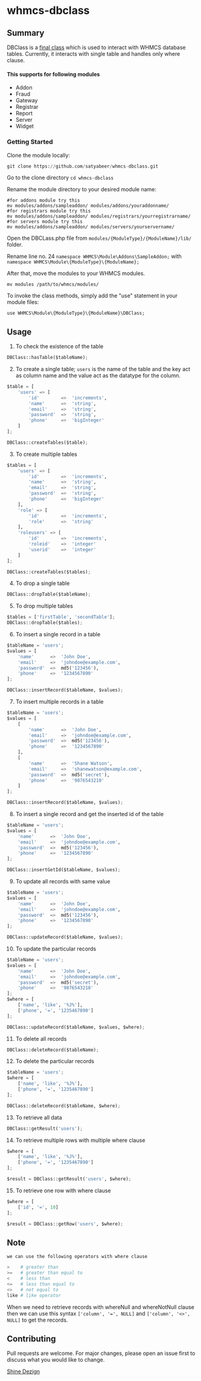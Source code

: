 # whmcs-dbclass

## Summary

DBClass is a [final class](https://www.php.net/manual/en/language.oop5.final.php) which is used to interact with WHMCS database tables. Currently, it interacts with single table and handles only where clause.

#### This supports for following modules

* Addon
* Fraud
* Gateway
* Registrar
* Report
* Server
* Widget

### Getting Started
Clone the module locally:
```python
git clone https://github.com/satyabeer/whmcs-dbclass.git
```
Go to the clone directory ```cd whmcs-dbclass```

Rename the module directory to your desired module name:

```
#for addons module try this
mv modules/addons/sampleaddon/ modules/addons/youraddonname/
#for registrars module try this
mv modules/addons/sampleaddon/ modules/registrars/yourregistrarname/
#for servers module try this
mv modules/addons/sampleaddon/ modules/servers/yourservername/
```
Open the DBCLass.php file from `modules/{ModuleType}/{ModuleName}/lib/` folder.

Rename line no. 24 `namespace WHMCS\Module\Addons\SampleAddon;` with `namespace WHMCS\Module\{ModuleType}\{ModuleName};`

After that, move the modules to your WHMCS modules.
```
mv modules /path/to/whmcs/modules/
```

To invoke the class methods, simply add the "use" statement in your module files:

```
use WHMCS\Module\{ModuleType}\{ModuleName}\DBClass;
```

## Usage

1. To check the existence of the table

```python
DBClass::hasTable($tableName);
```

2. To create a single table; `users` is the name of the table and the key act as column name and the value act as the datatype for the column.

```python
$table = [
    'users' => [
        'id'        =>  'increments',
        'name'      =>  'string',
        'email'     =>  'string',
        'password'  =>  'string',
        'phone'     =>  'bigInteger'
    ]
];

DBClass::createTables($table);
```

3. To create multiple tables

```python
$tables = [
    'users' => [
        'id'        =>  'increments',
        'name'      =>  'string',
        'email'     =>  'string',
        'password'  =>  'string',
        'phone'     =>  'bigInteger'
    ],
    'role' => [
        'id'        =>  'increments',
        'role'      =>  'string'
    ],
    'roleusers' => [
        'id'        =>  'increments',
        'roleid'    =>  'integer'
        'userid'    =>  'integer'
    ]
];

DBClass::createTables($tables);
```

4. To drop a single table

```python
DBClass::dropTable($tableName);
```

5. To drop multiple tables

```python
$tables = ['firstTable', 'secondTable'];
DBClass::dropTable($tables);
```

6. To insert a single record in a table

```python
$tableName = 'users';
$values = [
    'name'      =>  'John Doe',
    'email'     =>  'johndoe@example.com',
    'password'  =>  md5('123456'),
    'phone'     =>  '1234567890'
];

DBClass::insertRecord($tableName, $values);
```

7. To insert multiple records in a table

```python
$tableName = 'users';
$values = [
    [
        'name'      =>  'John Doe',
        'email'     =>  'johndoe@example.com',
        'password'  =>  md5('123456'),
        'phone'     =>  '1234567890'
    ],
    [
        'name'      =>  'Shane Watson',
        'email'     =>  'shanewatson@example.com',
        'password'  =>  md5('secret'),
        'phone'     =>  '9876543210'
    ]
];

DBClass::insertRecord($tableName, $values);
```

8. To insert a single record and get the inserted id of the table

```python
$tableName = 'users';
$values = [
    'name'      =>  'John Doe',
    'email'     =>  'johndoe@example.com',
    'password'  =>  md5('123456'),
    'phone'     =>  '1234567890'
];

DBClass::insertGetId($tableName, $values);
```

9. To update all records with same value

```python
$tableName = 'users';
$values = [
    'name'      =>  'John Doe',
    'email'     =>  'johndoe@example.com',
    'password'  =>  md5('123456'),
    'phone'     =>  '1234567890'
];

DBClass::updateRecord($tableName, $values);
```

10. To update the particular records

```python
$tableName = 'users';
$values = [
    'name'      =>  'John Doe',
    'email'     =>  'johndoe@example.com',
    'password'  =>  md5('secret'),
    'phone'     =>  '9876543218'
];
$where = [
    ['name', 'like', '%J%'],
    ['phone', '=', '1235467890']
];

DBClass::updateRecord($tableName, $values, $where);
```

11. To delete all records

```python
DBClass::deleteRecord($tableName);
```

12. To delete the particular records

```python
$tableName = 'users';
$where = [
    ['name', 'like', '%J%'],
    ['phone', '=', '1235467890']
];

DBClass::deleteRecord($tableName, $where);
```

13. To retrieve all data

```python
DBClass::getResult('users');
```

14. To retrieve multiple rows with multiple where clause

```python
$where = [
    ['name', 'like', '%J%'],
    ['phone', '=', '1235467890']
];

$result = DBClass::getResult('users', $where);
```

15. To retrieve one row with where clause

```python
$where = [
    ['id', '=', 10]
];

$result = DBClass::getRow('users', $where);
```

## Note
`we can use the following operators with where clause`
```python
>    # greater than
>=   # greater than equal to
<    # less than
<=   # less than equal to
<>   # not equal to
like # like operator
```
When we need to retrieve records with whereNull and whereNotNull clause then we can use this syntax `['column', '=', NULL]` and `['column', '<>', NULL]` to get the records.

## Contributing
Pull requests are welcome. For major changes, please open an issue first to discuss what you would like to change.

[Shine Dezign](https://shinedezign.com/)
